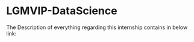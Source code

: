 # LGMVIP-DataScience
The Description of everything regarding this internship contains in below link:
